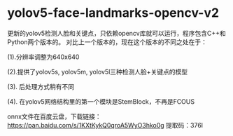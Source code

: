 # yolov5-face-landmarks-opencv-v2
更新的yolov5检测人脸和关键点，只依赖opencv库就可以运行，程序包含C++和Python两个版本的。
对比上一个版本的，现在这个版本的不同之处在于：

(1).分辨率调整为640x640

(2).提供了yolov5s, yolov5m, yolov5l三种检测人脸+关键点的模型

(3). 后处理方式稍有不同

(4). 在yolov5网络结构里的第一个模块是StemBlock，不再是FCOUS

onnx文件在百度云盘，下载链接：https://pan.baidu.com/s/1KXtKykQ0qroA5WyO3hko0g 
提取码：376l 
